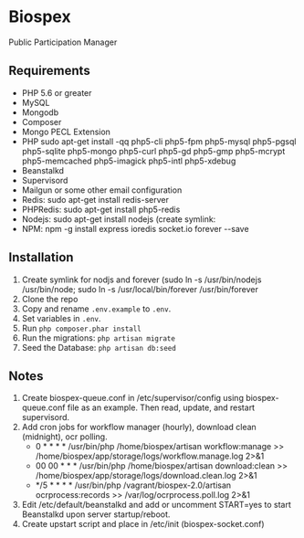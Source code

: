 Biospex
=======

Public Participation Manager

Requirements
------------

 - PHP 5.6 or greater
 - MySQL
 - Mongodb
 - Composer
 - Mongo PECL Extension
 - PHP sudo apt-get install -qq php5-cli php5-fpm php5-mysql php5-pgsql php5-sqlite php5-mongo php5-curl php5-gd php5-gmp php5-mcrypt php5-memcached php5-imagick php5-intl php5-xdebug
 - Beanstalkd
 - Supervisord
 - Mailgun or some other email configuration
 - Redis: sudo apt-get install redis-server
 - PHPRedis: sudo apt-get install php5-redis
 - Nodejs: sudo apt-get install nodejs (create symlink:
 - NPM: npm -g install express ioredis socket.io forever --save


Installation
------------
1. Create symlink for nodjs and forever (sudo ln -s /usr/bin/nodejs /usr/bin/node; sudo ln -s /usr/local/bin/forever /usr/bin/forever
1. Clone the repo
2. Copy and rename ```.env.example``` to ```.env```.
3. Set variables in ```.env```.
6. Run ```php composer.phar install```
7. Run the migrations: ```php artisan migrate```
8. Seed the Database: ```php artisan db:seed```

Notes
-----
1. Create biospex-queue.conf in /etc/supervisor/config using biospex-queue.conf file as an example. Then read, update, and restart supervisord.
2. Add cron jobs for workflow manager (hourly), download clean (midnight), ocr polling.
    - 0 * * * * /usr/bin/php /home/biospex/artisan workflow:manage >> /home/biospex/app/storage/logs/workflow.manage.log 2>&1
    - 00 00 * * * /usr/bin/php /home/biospex/artisan download:clean >> /home/biospex/app/storage/logs/download.clean.log 2>&1
    - */5 * * * * /usr/bin/php /vagrant/biospex-2.0/artisan ocrprocess:records >> /var/log/ocrprocess.poll.log 2>&1
3. Edit /etc/default/beanstalkd and add or uncomment START=yes to start Beanstalkd upon server startup/reboot.
4. Create upstart script and place in /etc/init (biospex-socket.conf)

